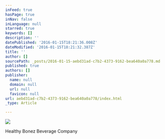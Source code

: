 ```yaml
---
inFeed: true
hasPage: true
inNav: false
inLanguage: null
starred: true
keywords: []
description: ''
datePublished: '2016-01-15T18:21:36.008Z'
dateModified: '2016-01-15T18:21:32.387Z'
title: ''
author: []
sourcePath: _posts/2016-01-15-aebd31ad-c7b2-4373-9162-bea640a0a778.md
published: true
authors: []
publisher:
  name: null
  domain: null
  url: null
  favicon: null
url: aebd31ad-c7b2-4373-9162-bea640a0a778/index.html
_type: Article

---
```

![](https://the-grid-user-content.s3-us-west-2.amazonaws.com/5ef8bcca-ec1c-40ed-9edb-d0b295c0410a.jpg)

Healthy Bonez Beverage Company